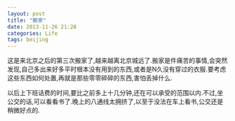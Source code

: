 ```yaml
---
layout: post
title: "搬家"
date: 2013-11-26 21:28
categories: Life
tags: beijing
---
```



这是来北京之后的第三次搬家了,越来越离北京城远了.搬家是件痛苦的事情,会突然发现,自己多出来好多平时根本没有用到的东西,或者是N久没有穿过的衣服.要考虑这些东西如何处置,再就是那些零零碎碎的东西,害怕丢掉什么.

以后上下班话费的时间,要比之前多上十几分钟,还在可以承受的范围以内.不过,坐公交的话,可以看看书了.晚上的八通线太拥挤了,以至于没法在车上看书,公交还是稍微好点的.
